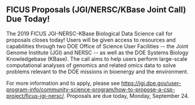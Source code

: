 ## FICUS Proposals (JGI/NERSC/KBase Joint Call) Due Today!

The 2019 FICUS JGI-NERSC-KBase Biological Data Science call for proposals 
closes today! Users will be given access to resources and capabilities through 
two DOE Office of Science User Facilities -- the Joint Genome Institute (JGI) 
and NERSC -- as well as the DOE Systems Biology Knowledgebase (KBase). The call 
aims to help users perform large-scale computational analyses of genomics and 
related omics data to solve problems relevant to the DOE missions in bioenergy 
and the environment.

For more information and to apply, please see
<https://jgi.doe.gov/user-program-info/community-science-program/how-to-propose-a-csp-project/ficus-jgi-nersc/>. 
Proposals are due today, Monday, September 24.

